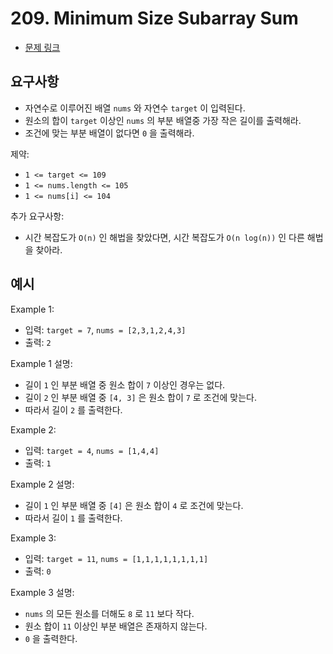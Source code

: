 # 209. Minimum Size Subarray Sum

- [문제 링크](https://leetcode.com/problems/minimum-size-subarray-sum/)

## 요구사항

- 자연수로 이루어진 배열 `nums` 와 자연수 `target` 이 입력된다.
- 원소의 합이 `target` 이상인 `nums` 의 부분 배열중 가장 작은 길이를 출력해라.
- 조건에 맞는 부분 배열이 없다면 `0` 을 출력해라.

제약:

- `1 <= target <= 109`
- `1 <= nums.length <= 105`
- `1 <= nums[i] <= 104`

추가 요구사항:

- 시간 복잡도가 `O(n)` 인 해법을 찾았다면, 시간 복잡도가 `O(n log(n))` 인 다른 해법을 찾아라.

## 예시

Example 1:

- 입력: `target = 7`, `nums = [2,3,1,2,4,3]`
- 출력: `2`

Example 1 설명:

- 길이 `1` 인 부분 배열 중 원소 합이 `7` 이상인 경우는 없다.
- 길이 `2` 인 부분 배열 중 `[4, 3]` 은 원소 합이 `7` 로 조건에 맞는다.
- 따라서 길이 `2` 를 출력한다.

Example 2:

- 입력: `target = 4`, `nums = [1,4,4]`
- 출력: `1`

Example 2 설명:

- 길이 `1` 인 부분 배열 중 `[4]` 은 원소 합이 `4` 로 조건에 맞는다.
- 따라서 길이 `1` 를 출력한다.

Example 3:

- 입력: `target = 11`, `nums = [1,1,1,1,1,1,1,1]`
- 출력: `0`

Example 3 설명:

- `nums` 의 모든 원소를 더해도 `8` 로 `11` 보다 작다.
- 원소 합이 `11` 이상인 부분 배열은 존재하지 않는다.
- `0` 을 출력한다.

